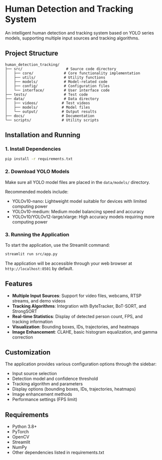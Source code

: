 # Human Detection and Tracking System

An intelligent human detection and tracking system based on YOLO series models, supporting multiple input sources and tracking algorithms.

## Project Structure

```
human_detection_tracking/
├── src/                    # Source code directory
│   ├── core/              # Core functionality implementation
│   ├── utils/             # Utility functions
│   ├── models/            # Model-related code
│   ├── config/            # Configuration files
│   └── interface/         # User interface code
├── tests/                 # Test code
├── data/                  # Data directory
│   ├── videos/           # Test videos
│   ├── models/           # Model files
│   └── output/           # Output results
├── docs/                 # Documentation
└── scripts/              # Utility scripts
```

## Installation and Running

### 1. Install Dependencies

```bash
pip install -r requirements.txt
```

### 2. Download YOLO Models

Make sure all YOLO model files are placed in the `data/models/` directory.

Recommended models include:
- YOLOv10-nano: Lightweight model suitable for devices with limited computing power
- YOLOv10-medium: Medium model balancing speed and accuracy
- YOLOv10/YOLOv12-large/xlarge: High accuracy models requiring more computing power

### 3. Running the Application

To start the application, use the Streamlit command:

```bash
streamlit run src/app.py
```

The application will be accessible through your web browser at `http://localhost:8501` by default.

## Features

- **Multiple Input Sources**: Support for video files, webcams, RTSP streams, and demo videos
- **Tracking Algorithms**: Integration with ByteTracker, BoT-SORT, and StrongSORT
- **Real-time Statistics**: Display of detected person count, FPS, and tracking information
- **Visualization**: Bounding boxes, IDs, trajectories, and heatmaps
- **Image Enhancement**: CLAHE, basic histogram equalization, and gamma correction

## Customization

The application provides various configuration options through the sidebar:
- Input source selection
- Detection model and confidence threshold
- Tracking algorithm and parameters
- Display options (bounding boxes, IDs, trajectories, heatmaps)
- Image enhancement methods
- Performance settings (FPS limit)

## Requirements

- Python 3.8+
- PyTorch
- OpenCV
- Streamlit
- NumPy
- Other dependencies listed in requirements.txt